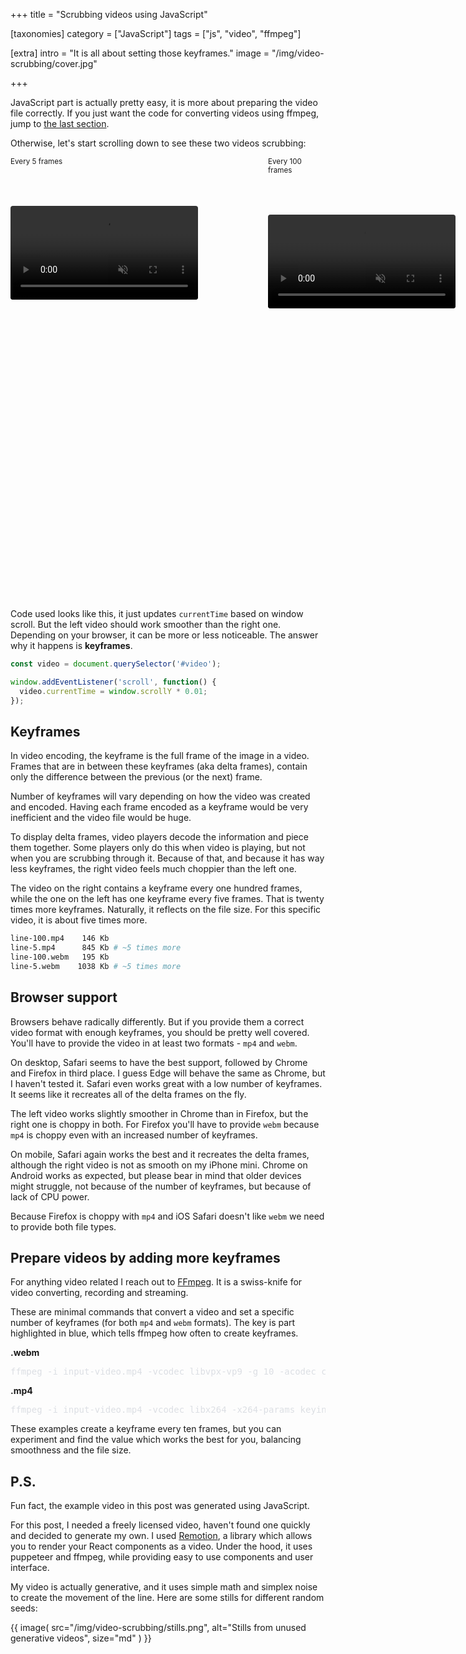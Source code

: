 +++
title = "Scrubbing videos using JavaScript"

[taxonomies]
category = ["JavaScript"]
tags = ["js", "video", "ffmpeg"]

[extra]
intro = "It is all about setting those keyframes."
image = "/img/video-scrubbing/cover.jpg"

+++

JavaScript part is actually pretty easy, it is more about preparing the video file correctly. If you just want the code for converting videos using ffmpeg, jump to [the last section](#prepare-videos-by-adding-more-keyframes).

Otherwise, let's start scrolling down to see these two videos scrubbing:

<div
  id="sticky-videos"
  style="
  display:flex;
  justify-content: space-between;
  position: sticky;
  z-index: 1;
  top: 10rem;
  margin: 0 -10rem 20rem;
  border-radius: 8px;
  padding: 0rem 10rem 10rem;
  background: var(--bg-color);
  transition: opacity 250ms;
  "
>
  <div style="max-width: calc(50% - 10rem);">
    <div style="padding-bottom: 4rem"><small>Every 5 frames</small></div>
    <video
      style="border-radius: 4px; background: #f7f7f7;"
      id="line-video-5"
      playsinline="true"
      muted
    >
      <source src="/videos/line-5.webm#t=0.001"></source>
      <source src="/videos/line-5.mp4#t=0.001"></source>
    </video>
  </div>

  <div style="max-width: calc(50% - 10rem);">
    <div style="padding-bottom: 4rem"><small>Every 100 frames</small></div>
    <video
      style="border-radius: 4px; background: #f7f7f7;"
      id="line-video-100"
      playsinline="true"
      muted
    >
      <source src="/videos/line-100.webm#t=0.001"></source>
      <source src="/videos/line-100.mp4#t=0.001"></source>
    </video>
  </div>
</div>

<script id="example-code">
  var video5 = document.querySelector('#line-video-5');
  var video100 = document.querySelector('#line-video-100');
  var stickyVideosElement = document.querySelector('#sticky-videos');
  var DURATION = 5; // videos are 5 seconds long

  function scrubVideos() {
    var time = window.scrollY * 0.005;

    video5.currentTime = time;
    video100.currentTime = time;

    // Hide video when scrolled after it ended,
    // and after it was in the viewport some more time
    if (time > DURATION * 1.25) {
      stickyVideosElement.style.opacity = 0;
      stickyVideosElement.style.pointerEvents = 'none';
    } else {
      stickyVideosElement.style.opacity = 1;
      stickyVideosElement.style.pointerEvents = 'all';
    }
  }

scrubVideos();
  window.addEventListener('scroll', scrubVideos, { passive: true });
</script>


Code used looks like this, it just updates `currentTime` based on window scroll. But the left video should work smoother than the right one. Depending on your browser, it can be more or less noticeable. The answer why it happens is **keyframes**.

```js
const video = document.querySelector('#video');

window.addEventListener('scroll', function() {
  video.currentTime = window.scrollY * 0.01;
});
```

## Keyframes

In video encoding, the keyframe is the full frame of the image in a video. Frames that are in between these keyframes (aka delta frames), contain only the difference between the previous (or the next) frame.

Number of keyframes will vary depending on how the video was created and encoded. Having each frame encoded as a keyframe would be very inefficient and the video file would be huge.

To display delta frames, video players decode the information and piece them together. Some players only do this when video is playing, but not when you are scrubbing through it. Because of that, and because it has way less keyframes, the right video feels much choppier than the left one.

The video on the right contains a keyframe every one hundred frames, while the one on the left has one keyframe every five frames. That is twenty times more keyframes. Naturally, it reflects on the file size. For this specific video, it is about five times more.

```sh
line-100.mp4    146 Kb
line-5.mp4      845 Kb # ~5 times more
line-100.webm   195 Kb
line-5.webm    1038 Kb # ~5 times more
```

## Browser support

Browsers behave radically differently. But if you provide them a correct video format with enough keyframes, you should be pretty well covered. You'll have to provide the video in at least two formats - `mp4` and `webm`.

On desktop, Safari seems to have the best support, followed by Chrome and Firefox in third place. I guess Edge will behave the same as Chrome, but I haven't tested it. Safari even works great with a low number of keyframes. It seems like it recreates all of the delta frames on the fly.

The left video works slightly smoother in Chrome than in Firefox, but the right one is choppy in both. For Firefox you'll have to provide `webm` because `mp4` is choppy even with an increased number of keyframes.

On mobile, Safari again works the best and it recreates the delta frames, although the right video is not as smooth on my iPhone mini. Chrome on Android works as expected, but please bear in mind that older devices might struggle, not because of the number of keyframes, but because of lack of CPU power.

Because Firefox is choppy with `mp4` and iOS Safari doesn't like `webm` we need to provide both file types.

## Prepare videos by adding more keyframes

For anything video related I reach out to [FFmpeg](https://ffmpeg.org/). It is a swiss-knife for video converting, recording and streaming.

These are minimal commands that convert a video and set a specific number of keyframes (for both `mp4` and `webm` formats). The key is part highlighted in blue, which tells ffmpeg how often to create keyframes.

**.webm**
<pre style="color: #dcdfe4; border-radius: 4px;">
ffmpeg -i input-video.mp4 -vcodec libvpx-vp9 <span style="color: var(--theme-color)">-g 10</span> -acodec copy output-10.webm
</pre>

**.mp4**
<pre style="color: #dcdfe4; border-radius: 4px;">
ffmpeg -i input-video.mp4 -vcodec libx264 <span style="color: var(--theme-color)">-x264-params keyint=10:scenecut=0</span> -acodec copy output-10.mp4
</pre>

These examples create a keyframe every ten frames, but you can experiment and find the value which works the best for you, balancing smoothness and the file size.


## P.S.

Fun fact, the example video in this post was generated using JavaScript.

For this post, I needed a freely licensed video, haven't found one quickly and decided to generate my own. I used [Remotion](https://www.remotion.dev/), a library which allows you to render your React components as a video. Under the hood, it uses puppeteer and ffmpeg, while providing easy to use components and user interface.

My video is actually generative, and it uses simple math and simplex noise to create the movement of the line. Here are some stills for different random seeds:

{{ image(
  src="/img/video-scrubbing/stills.png",
  alt="Stills from unused generative videos",
  size="md"
) }}
